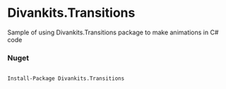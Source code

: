 # Divankits.Transitions
Sample of using Divankits.Transitions package to make animations in C# code

### Nuget 

```bash

Install-Package Divankits.Transitions

```
